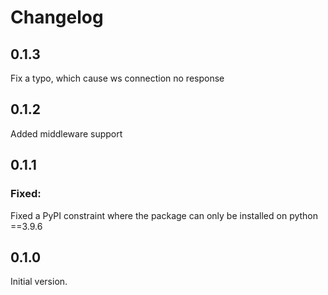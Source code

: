 # Changelog

## 0.1.3

Fix a typo, which cause ws connection no response
## 0.1.2

Added middleware support

## 0.1.1

### Fixed:
Fixed a PyPI constraint where the package can only be installed on python ==3.9.6


## 0.1.0

Initial version.

